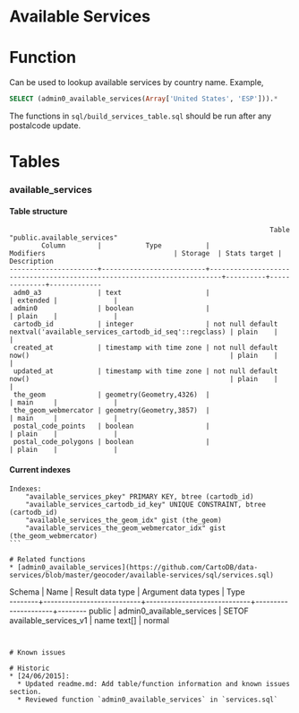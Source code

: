 Available Services
===============

# Function

Can be used to lookup available services by country name. Example,

```sql
SELECT (admin0_available_services(Array['United States', 'ESP'])).*
```

The functions in `sql/build_services_table.sql` should be run after any postalcode update.

# Tables
### available_services
#### Table structure
````
                                                                 Table "public.available_services"
        Column        |           Type           |                                Modifiers                                | Storage  | Stats target | Description 
----------------------+--------------------------+-------------------------------------------------------------------------+----------+--------------+-------------
 adm0_a3              | text                     |                                                                         | extended |              | 
 admin0               | boolean                  |                                                                         | plain    |              | 
 cartodb_id           | integer                  | not null default nextval('available_services_cartodb_id_seq'::regclass) | plain    |              | 
 created_at           | timestamp with time zone | not null default now()                                                  | plain    |              | 
 updated_at           | timestamp with time zone | not null default now()                                                  | plain    |              | 
 the_geom             | geometry(Geometry,4326)  |                                                                         | main     |              | 
 the_geom_webmercator | geometry(Geometry,3857)  |                                                                         | main     |              | 
 postal_code_points   | boolean                  |                                                                         | plain    |              | 
 postal_code_polygons | boolean                  |                                                                         | plain    |              | 

````


#### Current indexes
````
Indexes:
    "available_services_pkey" PRIMARY KEY, btree (cartodb_id)
    "available_services_cartodb_id_key" UNIQUE CONSTRAINT, btree (cartodb_id)
    "available_services_the_geom_idx" gist (the_geom)
    "available_services_the_geom_webmercator_idx" gist (the_geom_webmercator)
```

# Related functions
* [admin0_available_services](https://github.com/CartoDB/data-services/blob/master/geocoder/available-services/sql/services.sql)

````
 Schema |           Name            |      Result data type       | Argument data types |  Type  
--------+---------------------------+-----------------------------+---------------------+--------
 public | admin0_available_services | SETOF available_services_v1 | name text[]         | normal
````


# Known issues

# Historic
* [24/06/2015]:
  * Updated readme.md: Add table/function information and known issues section. 
  * Reviewed function `admin0_available_services` in `services.sql`

